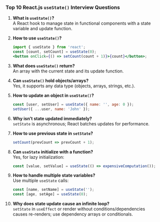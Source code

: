 ### Top 10 React.js `useState()` Interview Questions

1. **What is `useState()`?**  
   A React hook to manage state in functional components with a state variable and update function.

2. **How to use `useState()`?**
   ```jsx
   import { useState } from 'react';
   const [count, setCount] = useState(0);
   <button onClick={() => setCount(count + 1)}>{count}</button>;
   ```

3. **What does `useState()` return?**  
   An array with the current state and its update function.

4. **Can `useState()` hold objects/arrays?**  
   Yes, it supports any data type (objects, arrays, strings, etc.).

5. **How to update an object in `useState()`?**
   ```jsx
   const [user, setUser] = useState({ name: '', age: 0 });
   setUser({ ...user, name: 'John' });
   ```

6. **Why isn’t state updated immediately?**  
   `setState` is asynchronous; React batches updates for performance.

7. **How to use previous state in `setState`?**
   ```jsx
   setCount(prevCount => prevCount + 1);
   ```

8. **Can `useState` initialize with a function?**  
   Yes, for lazy initialization:
   ```jsx
   const [value, setValue] = useState(() => expensiveComputation());
   ```

9. **How to handle multiple state variables?**  
   Use multiple `useState` calls:
   ```jsx
   const [name, setName] = useState('');
   const [age, setAge] = useState(0);
   ```

10. **Why does state update cause an infinite loop?**  
    `setState` in `useEffect` or render without conditions/dependencies causes re-renders; use dependency arrays or conditionals.